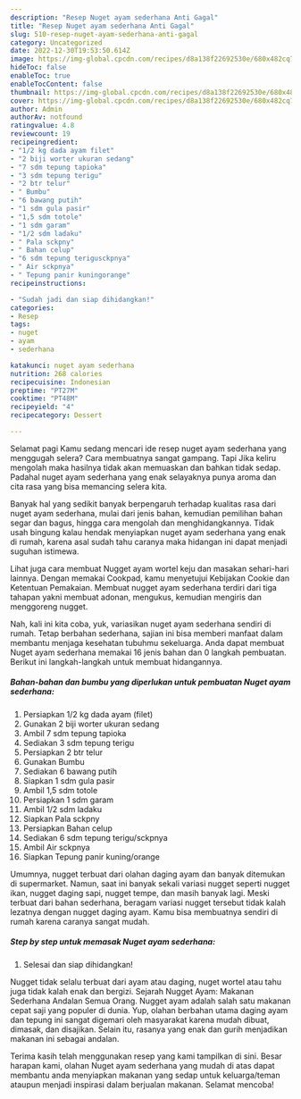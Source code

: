 ```yaml
---
description: "Resep Nuget ayam sederhana Anti Gagal"
title: "Resep Nuget ayam sederhana Anti Gagal"
slug: 510-resep-nuget-ayam-sederhana-anti-gagal
category: Uncategorized
date: 2022-12-30T19:53:50.614Z
image: https://img-global.cpcdn.com/recipes/d8a138f22692530e/680x482cq70/nuget-ayam-sederhana-foto-resep-utama.jpg
hideToc: false
enableToc: true
enableTocContent: false
thumbnail: https://img-global.cpcdn.com/recipes/d8a138f22692530e/680x482cq70/nuget-ayam-sederhana-foto-resep-utama.jpg
cover: https://img-global.cpcdn.com/recipes/d8a138f22692530e/680x482cq70/nuget-ayam-sederhana-foto-resep-utama.jpg
author: Admin
authorAv: notfound
ratingvalue: 4.8
reviewcount: 19
recipeingredient:
- "1/2 kg dada ayam filet"
- "2 biji worter ukuran sedang"
- "7 sdm tepung tapioka"
- "3 sdm tepung terigu"
- "2 btr telur"
- " Bumbu"
- "6 bawang putih"
- "1 sdm gula pasir"
- "1,5 sdm totole"
- "1 sdm garam"
- "1/2 sdm ladaku"
- " Pala sckpny"
- " Bahan celup"
- "6 sdm tepung terigusckpnya"
- " Air sckpnya"
- " Tepung panir kuningorange"
recipeinstructions:

- "Sudah jadi dan siap dihidangkan!"
categories:
- Resep
tags:
- nuget
- ayam
- sederhana

katakunci: nuget ayam sederhana 
nutrition: 268 calories
recipecuisine: Indonesian
preptime: "PT27M"
cooktime: "PT48M"
recipeyield: "4"
recipecategory: Dessert

---
```



Selamat pagi Kamu sedang mencari ide resep nuget ayam sederhana yang menggugah selera? Cara membuatnya sangat gampang. Tapi Jika keliru mengolah maka hasilnya tidak akan memuaskan dan bahkan tidak sedap. Padahal nuget ayam sederhana yang enak selayaknya punya aroma dan cita rasa yang bisa memancing selera kita.


Banyak hal yang sedikit banyak berpengaruh terhadap kualitas rasa dari nuget ayam sederhana, mulai dari jenis bahan, kemudian pemilihan bahan segar dan bagus, hingga cara mengolah dan menghidangkannya. Tidak usah bingung kalau hendak menyiapkan nuget ayam sederhana yang enak di rumah, karena asal sudah tahu caranya maka hidangan ini dapat menjadi suguhan istimewa.

Lihat juga cara membuat Nugget ayam wortel keju dan masakan sehari-hari lainnya. Dengan memakai Cookpad, kamu menyetujui Kebijakan Cookie dan Ketentuan Pemakaian. Membuat nugget ayam sederhana terdiri dari tiga tahapan yakni membuat adonan, mengukus, kemudian mengiris dan menggoreng nugget.


Nah, kali ini kita coba, yuk, variasikan nuget ayam sederhana sendiri di rumah. Tetap berbahan sederhana, sajian ini bisa memberi manfaat dalam membantu menjaga kesehatan tubuhmu sekeluarga. Anda dapat membuat Nuget ayam sederhana memakai 16 jenis bahan dan 0 langkah pembuatan. Berikut ini langkah-langkah untuk membuat hidangannya.

<!--inarticleads1-->

##### Bahan-bahan dan bumbu yang diperlukan untuk pembuatan Nuget ayam sederhana:

1. Persiapkan 1/2 kg dada ayam (filet)
1. Gunakan 2 biji worter ukuran sedang
1. Ambil 7 sdm tepung tapioka
1. Sediakan 3 sdm tepung terigu
1. Persiapkan 2 btr telur
1. Gunakan  Bumbu
1. Sediakan 6 bawang putih
1. Siapkan 1 sdm gula pasir
1. Ambil 1,5 sdm totole
1. Persiapkan 1 sdm garam
1. Ambil 1/2 sdm ladaku
1. Siapkan  Pala sckpny
1. Persiapkan  Bahan celup
1. Sediakan 6 sdm tepung terigu/sckpnya
1. Ambil  Air sckpnya
1. Siapkan  Tepung panir kuning/orange


Umumnya, nugget terbuat dari olahan daging ayam dan banyak ditemukan di supermarket. Namun, saat ini banyak sekali variasi nugget seperti nugget ikan, nugget daging sapi, nugget tempe, dan masih banyak lagi. Meski terbuat dari bahan sederhana, beragam variasi nugget tersebut tidak kalah lezatnya dengan nugget daging ayam. Kamu bisa membuatnya sendiri di rumah karena caranya sangat mudah. 

<!--inarticleads2-->

##### Step by step untuk memasak Nuget ayam sederhana:


1. Selesai dan siap dihidangkan!

Nugget tidak selalu terbuat dari ayam atau daging, nuget wortel atau tahu juga tidak kalah enak dan bergizi. Sejarah Nugget Ayam: Makanan Sederhana Andalan Semua Orang. Nugget ayam adalah salah satu makanan cepat saji yang populer di dunia. Yup, olahan berbahan utama daging ayam dan tepung ini sangat digemari oleh masyarakat karena mudah dibuat, dimasak, dan disajikan. Selain itu, rasanya yang enak dan gurih menjadikan makanan ini sebagai andalan. 

Terima kasih telah menggunakan resep yang kami tampilkan di sini. Besar harapan kami, olahan Nuget ayam sederhana yang mudah di atas dapat membantu anda menyiapkan makanan yang sedap untuk keluarga/teman ataupun menjadi inspirasi dalam berjualan makanan. Selamat mencoba!
